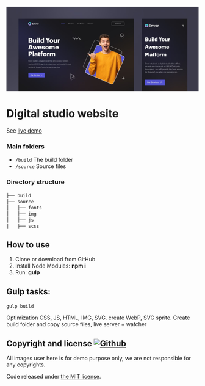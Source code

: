 ![preview](preview.jpg)



 # Digital studio website



See [live demo](https://fightm9.github.io/digital-agency-website/)

### Main folders

- `/build` The build folder
- `/source` Source files

### Directory structure

```
├── build
├── source
│   ├── fonts
│   ├── img
│   ├── js
│   ├── scss
```

## How to use

1. Clone or  download from GitHub
2. Install Node Modules: **npm i**
3. Run: **gulp**

## Gulp tasks:

```
gulp build
```

Optimization CSS, JS, HTML, IMG, SVG. create WebP, SVG sprite. Create build folder and copy source files, live server + watcher

## Copyright and license [![Github](https://camo.githubusercontent.com/0ce16c13342cc4668c809a506af95a4a9a710f855a7f26ace542d7fa2c4f6a75/68747470733a2f2f696d672e736869656c64732e696f2f6769746875622f6c6963656e73652f6a6774686d732f62756c6d613f6c6f676f3d476974687562)](https://camo.githubusercontent.com/0ce16c13342cc4668c809a506af95a4a9a710f855a7f26ace542d7fa2c4f6a75/68747470733a2f2f696d672e736869656c64732e696f2f6769746875622f6c6963656e73652f6a6774686d732f62756c6d613f6c6f676f3d476974687562)

All images user here is for demo purpose only, we are not responsible for any copyrights.

Code released under [the MIT license](https://github.com/jgthms/bulma/blob/master/LICENSE).